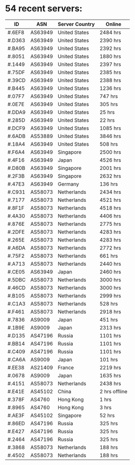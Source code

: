 # 54 recent servers:

| ID | ASN | Server Country | Online |
| ------ | ------ | ------ | ------ |
| #.6EF8 | AS63949 | United States | 2484 hrs |
| #.D363 | AS63949 | United States | 2390 hrs |
| #.BA95 | AS63949 | United States | 2392 hrs |
| #.8051 | AS63949 | United States | 1880 hrs |
| #.1449 | AS63949 | United States | 2397 hrs |
| #.75DF | AS63949 | United States | 2385 hrs |
| #.39CD | AS63949 | United States | 2388 hrs |
| #.B445 | AS63949 | United States | 1236 hrs |
| #.07F7 | AS63949 | United States | 747 hrs |
| #.0E7E | AS63949 | United States | 305 hrs |
| #.DDA9 | AS63949 | United States | 25 hrs |
| #.285D | AS63949 | United States | 22 hrs |
| #.DCF9 | AS63949 | United States | 1085 hrs |
| #.6ADB | AS53889 | United States | 3846 hrs |
| #.18A4 | AS63949 | United States | 508 hrs |
| #.F6A4 | AS63949 | Singapore | 2500 hrs |
| #.4F16 | AS63949 | Japan | 4526 hrs |
| #.D80B | AS63949 | Singapore | 2001 hrs |
| #.2F3B | AS63949 | Singapore | 2632 hrs |
| #.47E3 | AS63949 | Germany | 136 hrs |
| #.C931 | AS58073 | Netherlands | 2434 hrs |
| #.7177 | AS58073 | Netherlands | 4521 hrs |
| #.8F1F | AS58073 | Netherlands | 4518 hrs |
| #.4A30 | AS58073 | Netherlands | 4406 hrs |
| #.876E | AS58073 | Netherlands | 2775 hrs |
| #.2DFE | AS58073 | Netherlands | 4283 hrs |
| #.265E | AS58073 | Netherlands | 4283 hrs |
| #.A6DA | AS58073 | Netherlands | 2772 hrs |
| #.75F2 | AS58073 | Netherlands | 661 hrs |
| #.A713 | AS58073 | Netherlands | 2440 hrs |
| #.CE05 | AS63949 | Japan | 2460 hrs |
| #.5DBC | AS58073 | Netherlands | 3000 hrs |
| #.46CD | AS58073 | Netherlands | 3000 hrs |
| #.B105 | AS58073 | Netherlands | 2999 hrs |
| #.C1A3 | AS58073 | Netherlands | 528 hrs |
| #.F461 | AS58073 | Netherlands | 2918 hrs |
| #.7836 | AS9009 | Japan | 451 hrs |
| #.1B9E | AS9009 | Japan | 2313 hrs |
| #.D135 | AS47196 | Russia | 1101 hrs |
| #.BB14 | AS47196 | Russia | 1101 hrs |
| #.C409 | AS47196 | Russia | 1101 hrs |
| #.CA6A | AS9009 | Japan | 101 hrs |
| #.EE38 | AS21409 | France | 2219 hrs |
| #.0678 | AS9009 | Japan | 1635 hrs |
| #.4151 | AS58073 | Netherlands | 2438 hrs |
| #.E41E | AS45102 | China | 2 hrs offline |
| #.378F | AS4760 | Hong Kong | 1 hrs |
| #.8965 | AS4760 | Hong Kong | 3 hrs |
| #.AE3F | AS45102 | Singapore | 52 hrs |
| #.86ED | AS47196 | Russia | 325 hrs |
| #.E427 | AS47196 | Russia | 325 hrs |
| #.2464 | AS47196 | Russia | 325 hrs |
| #.3868 | AS58073 | Netherlands | 188 hrs |
| #.4502 | AS58073 | Netherlands | 188 hrs |

